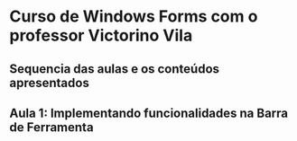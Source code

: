 # Curso de Windows Forms com o professor Victorino Vila

## Sequencia das aulas e os conteúdos apresentados

## **Aula 1**: Implementando funcionalidades na Barra de Ferramenta
